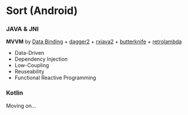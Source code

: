 # Sort (Android)

### JAVA & JNI
**MVVM** by [Data Binding](https://developer.android.com/topic/libraries/data-binding/index.html) + [dagger2](https://google.github.io/dagger/) + [rxjava2](https://github.com/ReactiveX/RxJava) + [butterknife](http://jakewharton.github.io/butterknife/) + [retrolambda](https://github.com/orfjackal/retrolambda)

* Data-Driven
* Dependency Injection
* Low-Coupling
* Reuseability
* Functional Reactive Programming

### Kotlin
Moving on...
